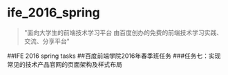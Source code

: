 # ife_2016_spring

> "面向大学生的前端技术学习平台
> 由百度创办的免费的前端技术学习实践、交流、分享平台" 

##IFE 2016 spring tasks
##百度前端学院2016年春季班任务
###任务七：实现常见的技术产品官网的页面架构及样式布局

